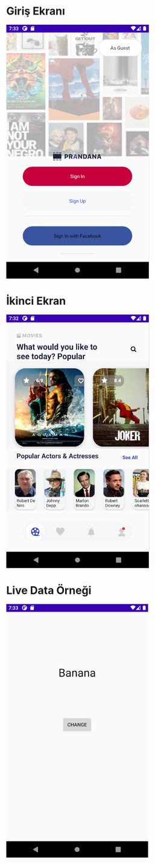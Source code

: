 # Giriş Ekranı

![Screen1](Screen1.png)

# İkinci Ekran

![Screen2](Secreen2.png)

# Live Data Örneği

![LiveData](LiveData.png)
